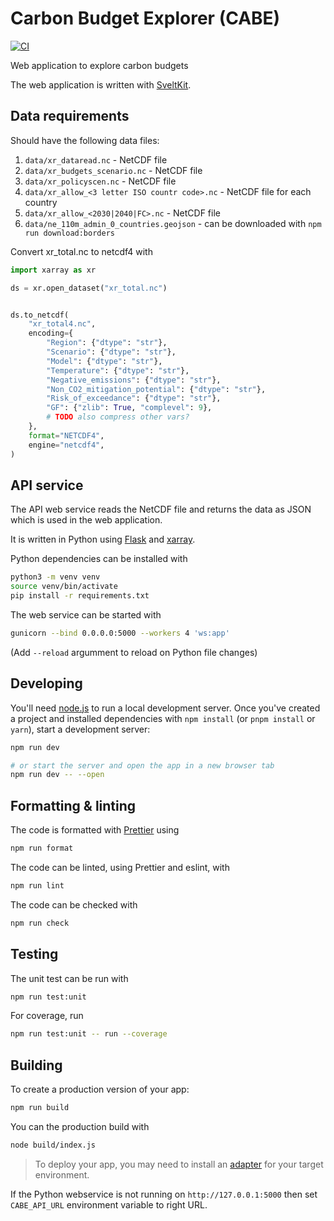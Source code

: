 # Carbon Budget Explorer (CABE)

[![CI](https://github.com/carbon-budget-explorer/cabe/actions/workflows/ci.yml/badge.svg?branch=main)](https://github.com/carbon-budget-explorer/cabe/actions/workflows/ci.yml)

Web application to explore carbon budgets

The web application is written with [SveltKit](https://kit.svelte.dev/).

## Data requirements

Should have the following data files:

1. `data/xr_dataread.nc` - NetCDF file
2. `data/xr_budgets_scenario.nc` - NetCDF file
3. `data/xr_policyscen.nc` - NetCDF file
4. `data/xr_allow_<3 letter ISO countr code>.nc` - NetCDF file for each country
5. `data/xr_allow_<2030|2040|FC>.nc` - NetCDF file
6. `data/ne_110m_admin_0_countries.geojson` - can be downloaded with `npm run download:borders`

Convert xr_total.nc to netcdf4 with

```python
import xarray as xr

ds = xr.open_dataset("xr_total.nc")


ds.to_netcdf(
    "xr_total4.nc",
    encoding={
        "Region": {"dtype": "str"},
        "Scenario": {"dtype": "str"},
        "Model": {"dtype": "str"},
        "Temperature": {"dtype": "str"},
        "Negative_emissions": {"dtype": "str"},
        "Non_CO2_mitigation_potential": {"dtype": "str"},
        "Risk_of_exceedance": {"dtype": "str"},
        "GF": {"zlib": True, "complevel": 9},
        # TODO also compress other vars?
    },
    format="NETCDF4",
    engine="netcdf4",
)
```

## API service

The API web service reads the NetCDF file and returns the data as JSON which is used in the web application.

It is written in Python using [Flask](https://flask.palletsprojects.com/) and [xarray](https://xarray.dev/).

Python dependencies can be installed with

```bash
python3 -m venv venv
source venv/bin/activate
pip install -r requirements.txt
```

The web service can be started with

```bash
gunicorn --bind 0.0.0.0:5000 --workers 4 'ws:app'
```

(Add `--reload` argumment to reload on Python file changes)

## Developing

You'll need [node.js](https://nodejs.org/en) to run a local development server.
Once you've created a project and installed dependencies with `npm install` (or `pnpm install` or `yarn`), start a development server:

```bash
npm run dev

# or start the server and open the app in a new browser tab
npm run dev -- --open
```

## Formatting & linting

The code is formatted with [Prettier](https://prettier.io/) using

```bash
npm run format
```

The code can be linted, using Prettier and eslint, with

```bash
npm run lint
```

The code can be checked with

```bash
npm run check
```

## Testing

The unit test can be run with

```bash
npm run test:unit
```

For coverage, run

```bash
npm run test:unit -- run --coverage
```

## Building

To create a production version of your app:

```bash
npm run build
```

You can the production build with

```bash
node build/index.js
```

> To deploy your app, you may need to install an [adapter](https://kit.svelte.dev/docs/adapters) for your target environment.

If the Python webservice is not running on `http://127.0.0.1:5000` then set `CABE_API_URL` environment variable to right URL.
